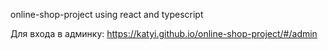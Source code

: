 online-shop-project using react and typescript

Для входа в админку: https://katyi.github.io/online-shop-project/#/admin 

